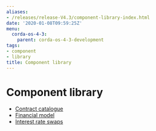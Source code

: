 ```yaml
---
aliases:
- /releases/release-V4.3/component-library-index.html
date: '2020-01-08T09:59:25Z'
menu:
  corda-os-4-3:
    parent: corda-os-4-3-development
tags:
- component
- library
title: Component library
---
```



# Component library



* [Contract catalogue](contract-catalogue.md)
* [Financial model](financial-model.md)
* [Interest rate swaps](contract-irs.md)



